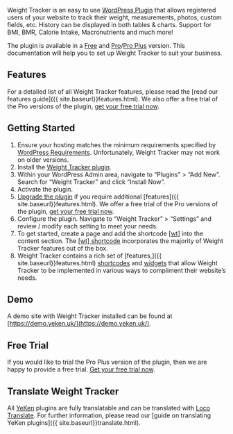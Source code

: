 Weight Tracker is an easy to use [WordPress Plugin](https://wordpress.org/plugins/weight-loss-tracker/) that allows registered users of your website to track their weight, measurements, photos, custom fields, etc. History can be displayed in both tables & charts. Support for BMI, BMR, Calorie Intake, Macronutrients and much more!    
    
The plugin is available in a [Free](https://wordpress.org/plugins/weight-loss-tracker/) and [Pro](https://shop.yeken.uk/product/weight-tracker-pro/)/[Pro Plus](https://shop.yeken.uk/product/weight-tracker-pro-plus/) version. This documentation will help you to set up Weight Tracker to suit your business.  
  
## Features  
  
For a detailed list of all Weight Tracker features, please read the [read our features guide]({{ site.baseurl}}features.html).  We also offer a free trial of the Pro versions of the plugin, [get your free trial now](https://shop.yeken.uk/get-a-trial-license/).
## Getting Started  
  
 1. Ensure your hosting matches the minimum requirements specified by [WordPress Requirements](https://wordpress.org/about/requirements/). Unfortunately, Weight Tracker may not work on older versions.  
 2. Install the [Weight Tracker plugin](https://wordpress.org/plugins/weight-loss-tracker/).  
   1. Within your WordPress Admin area, navigate to “Plugins” > “Add New”. Search for “Weight Tracker” and click “Install Now”.  
   2. Activate the plugin.  
   3. [Upgrade the plugin](/upgrade.html) if you require additional [features]({{ site.baseurl}}features.html). We offer a free trial of the Pro versions of the plugin, [get your free trial now](https://shop.yeken.uk/get-a-trial-license/).
   4. Configure the plugin. Navigate to “Weight Tracker” > “Settings” and review / modify each setting to meet your needs.  
   5. To get started, create a page and add the  shortcode [[wt]](https://weight.yeken.uk/shortcodes/?section=weight-loss-tracker-shortcode)  into the content section. The  [[wt] shortcode](https://weight.yeken.uk/shortcodes/?section=weight-loss-tracker-shortcode)  incorporates the majority of Weight Tracker features out of the box.  
   6. Weight Tracker contains a rich set of  [features,]({{ site.baseurl}}features.html) [shortcodes](https://weight.yeken.uk/shortcodes/)  and  [widgets](https://weight.yeken.uk/widgets/) that allow Weight Tracker to be implemented in various ways to compliment their website’s needs.  

## Demo

A demo site with Weight Tracker installed can be found at [https://demo.yeken.uk/](https://demo.yeken.uk/).

## Free Trial 

If you would like to trial the Pro Plus version of the plugin, then we are happy to provide a free trial. [Get your free trial now](https://shop.yeken.uk/get-a-trial-license/). 

## Translate Weight Tracker  
All [YeKen](https://www.yeken.uk) plugins are fully translatable and can be translated with [Loco Translate](https://en-gb.wordpress.org/plugins/loco-translate/). For further information, please read our [guide on translating YeKen plugins]({{ site.baseurl}}translate.html).